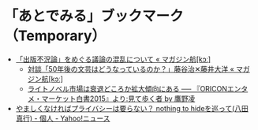 # 「あとでみる」ブックマーク（Temporary）

- [「出版不況論」をめぐる議論の混乱について « マガジン航[kɔː]](http://magazine-k.jp/2016/05/01/editors-note-12/)
    - [対談「50年後の文芸はどうなっているのか？」藤谷治✕藤井大洋 « マガジン航[kɔː]](http://magazine-k.jp/2016/05/02/literature-in-2066/)
    - [ライトノベル市場は衰退どころか拡大傾向にある ── 『ORICONエンタメ・マーケット白書2015』より:見て歩く者 by 鷹野凌](http://www.wildhawkfield.com/2016/05/real-light-novel-market.html)
- [やましくなければプライバシーは要らない？ nothing to hideを巡って(八田真行) - 個人 - Yahoo!ニュース](http://bylines.news.yahoo.co.jp/hattamasayuki/20160430-00057230/)

